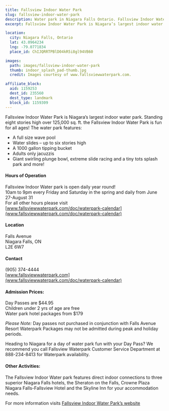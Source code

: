 ```yaml
---
title: Fallsview Indoor Water Park
slug: fallsview-indoor-water-park
description: Water park in Niagara Falls Ontario. Fallsview Indoor Water Park is Niagara’s largest indoor water park.
excerpt: Fallsview Indoor Water Park is Niagara’s largest indoor water park.

location:
  city: Niagara Falls, Ontario
  lat: 43.0964234
  lng: -79.0771834
  place_id: ChIJQRRTPBlD04kR5i8gl94VB60

images:
  path: images/fallsview-indoor-water-park
  thumb: indoor_splash_pad-thumb.jpg
  credit: Images courtesy of www.fallsviewwaterpark.com.

affiliate_block:
  aid: 1159253
  dest_id: 235560
  dest_type: landmark
  block_id: 1159309
---
```

Fallsview Indoor Water Park is Niagara’s largest indoor water park.  Standing eight stories high over 125,000 sq. ft. the Fallsview Indoor Water Park is fun for all ages! The water park features:

- A full size wave pool  
-  Water slides – up to six stories high  
- A 1000 gallon tipping bucket  
- Adults only jacuzzis  
- Giant swirling plunge bowl, extreme slide racing and a tiny tots splash park and more!  

#### Hours of Operation

Fallsview Indoor Water park is open daily year round!  
10am to 9pm every Friday and Saturday in the spring and daily from June 27-August 31  
For all other hours please visit [www.fallsviewwaterpark.com/doc/waterpark-calendar](www.fallsviewwaterpark.com/doc/waterpark-calendar)


#### Location

Falls Avenue  
Niagara Falls, ON  
L2E 6W7  

#### Contact
(905) 374-4444  
[www.fallsviewwaterpark.com](www.fallsviewwaterpark.com/doc/waterpark-calendar)

#### Admission Prices:
Day Passes are $44.95  
Children under 2 yrs of age are free  
Water park hotel packages from $179  

*Please Note:* Day passes not purchased in conjunction with Falls Avenue Resort Waterpark Packages may not be admitted during peak and holiday periods.

Heading to Niagara for a day of water park fun with your Day Pass? We recommend you call Fallsview Waterpark Customer Service Department at 888-234-8413 for Waterpark availability.

#### Other Activities:

The Fallsview Indoor Water park features direct indoor connections to three superior Niagara Falls hotels, the Sheraton on the Falls, Crowne Plaza Niagara Falls-Fallsview Hotel and the Skyline Inn for your accommodation needs.

For more information visits [Fallsview Indoor Water Park’s website](www.fallsviewwaterpark.com)
